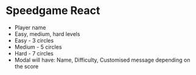 # Speedgame React

- Player name
- Easy, medium, hard levels
- Easy - 3 circles
- Medium - 5 circles
- Hard - 7 circles
- Modal will have:
Name, 
Difficulty, 
Customised message depending on the score

